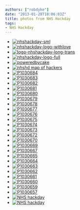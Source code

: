 ```yaml
---
authors: ["robdyke"]
date: "2013-01-28T18:06:03Z"
title: photos from NHS Hackday
tags:
- NHS Hackday
---
```

<div class='photonic-flickr-stream photonic-stream '>
  <ul class='title-display-tooltip'>
    <li class="photonic-flickr-image photonic-flickr-photo photonic-pad-photos">
      <a  class='launch-gallery-fancybox fancybox'  rel='lightbox-photonic-flickr-stream-1'  href="https://farm9.static.flickr.com/8229/8423872303_5a30c6329c_z.jpg" title="<a href=&#039;https://www.flickr.com/photos/90867769@N08/8423872303&#039; >nhshackday-sml</a>" ><img alt="nhshackday-sml" src="https://farm9.static.flickr.com/8229/8423872303_5a30c6329c_s.jpg" /></a>
    </li>
    <li class="photonic-flickr-image photonic-flickr-photo photonic-pad-photos">
      <a  class='launch-gallery-fancybox fancybox'  rel='lightbox-photonic-flickr-stream-1'  href="https://farm9.static.flickr.com/8501/8424961948_cc30b43a60_z.jpg" title="<a href=&#039;https://www.flickr.com/photos/90867769@N08/8424961948&#039; >nhshackday-logo-withlove</a>" ><img alt="nhshackday-logo-withlove" src="https://farm9.static.flickr.com/8501/8424961948_cc30b43a60_s.jpg" /></a>
    </li>
    <li class="photonic-flickr-image photonic-flickr-photo photonic-pad-photos">
      <a  class='launch-gallery-fancybox fancybox'  rel='lightbox-photonic-flickr-stream-1'  href="https://farm9.static.flickr.com/8045/8423872325_738251d339_z.jpg" title="<a href=&#039;https://www.flickr.com/photos/90867769@N08/8423872325&#039; >logo-nhshackday-long-trans</a>" ><img alt="logo-nhshackday-long-trans" src="https://farm9.static.flickr.com/8045/8423872325_738251d339_s.jpg" /></a>
    </li>
    <li class="photonic-flickr-image photonic-flickr-photo photonic-pad-photos">
      <a  class='launch-gallery-fancybox fancybox'  rel='lightbox-photonic-flickr-stream-1'  href="https://farm9.static.flickr.com/8331/8423872337_53893c5c10_z.jpg" title="<a href=&#039;https://www.flickr.com/photos/90867769@N08/8423872337&#039; >nhshackday-logo-full</a>" ><img alt="nhshackday-logo-full" src="https://farm9.static.flickr.com/8331/8423872337_53893c5c10_s.jpg" /></a>
    </li>
    <li class="photonic-flickr-image photonic-flickr-photo photonic-pad-photos">
      <a  class='launch-gallery-fancybox fancybox'  rel='lightbox-photonic-flickr-stream-1'  href="https://farm9.static.flickr.com/8332/8423872371_1e3b3371b2_z.jpg" title="<a href=&#039;https://www.flickr.com/photos/90867769@N08/8423872371&#039; >poweredbycake</a>" ><img alt="poweredbycake" src="https://farm9.static.flickr.com/8332/8423872371_1e3b3371b2_s.jpg" /></a>
    </li>
    <li class="photonic-flickr-image photonic-flickr-photo photonic-pad-photos">
      <a  class='launch-gallery-fancybox fancybox'  rel='lightbox-photonic-flickr-stream-1'  href="https://farm9.static.flickr.com/8465/8424960790_05c95caee4_z.jpg" title="<a href=&#039;https://www.flickr.com/photos/90867769@N08/8424960790&#039; >nhshd map of hackers</a>" ><img alt="nhshd map of hackers" src="https://farm9.static.flickr.com/8465/8424960790_05c95caee4_s.jpg" /></a>
    </li>
    <li class="photonic-flickr-image photonic-flickr-photo photonic-pad-photos">
      <a  class='launch-gallery-fancybox fancybox'  rel='lightbox-photonic-flickr-stream-1'  href="https://farm9.static.flickr.com/8191/8423566921_f83501a906_z.jpg" title="<a href=&#039;https://www.flickr.com/photos/90867769@N08/8423566921&#039; >P1030684</a>" ><img alt="P1030684" src="https://farm9.static.flickr.com/8191/8423566921_f83501a906_s.jpg" /></a>
    </li>
    <li class="photonic-flickr-image photonic-flickr-photo photonic-pad-photos">
      <a  class='launch-gallery-fancybox fancybox'  rel='lightbox-photonic-flickr-stream-1'  href="https://farm9.static.flickr.com/8074/8423567011_aa8b8873b2_z.jpg" title="<a href=&#039;https://www.flickr.com/photos/90867769@N08/8423567011&#039; >P1030683</a>" ><img alt="P1030683" src="https://farm9.static.flickr.com/8074/8423567011_aa8b8873b2_s.jpg" /></a>
    </li>
    <li class="photonic-flickr-image photonic-flickr-photo photonic-pad-photos">
      <a  class='launch-gallery-fancybox fancybox'  rel='lightbox-photonic-flickr-stream-1'  href="https://farm9.static.flickr.com/8185/8424658016_045145119a_z.jpg" title="<a href=&#039;https://www.flickr.com/photos/90867769@N08/8424658016&#039; >P1030682</a>" ><img alt="P1030682" src="https://farm9.static.flickr.com/8185/8424658016_045145119a_s.jpg" /></a>
    </li>
    <li class="photonic-flickr-image photonic-flickr-photo photonic-pad-photos">
      <a  class='launch-gallery-fancybox fancybox'  rel='lightbox-photonic-flickr-stream-1'  href="https://farm9.static.flickr.com/8043/8423567311_7c392e5cfc_z.jpg" title="<a href=&#039;https://www.flickr.com/photos/90867769@N08/8423567311&#039; >P1030681</a>" ><img alt="P1030681" src="https://farm9.static.flickr.com/8043/8423567311_7c392e5cfc_s.jpg" /></a>
    </li>
    <li class="photonic-flickr-image photonic-flickr-photo photonic-pad-photos">
      <a  class='launch-gallery-fancybox fancybox'  rel='lightbox-photonic-flickr-stream-1'  href="https://farm9.static.flickr.com/8235/8424658236_bd512d4de5_z.jpg" title="<a href=&#039;https://www.flickr.com/photos/90867769@N08/8424658236&#039; >P1030680</a>" ><img alt="P1030680" src="https://farm9.static.flickr.com/8235/8424658236_bd512d4de5_s.jpg" /></a>
    </li>
    <li class="photonic-flickr-image photonic-flickr-photo photonic-pad-photos">
      <a  class='launch-gallery-fancybox fancybox'  rel='lightbox-photonic-flickr-stream-1'  href="https://farm9.static.flickr.com/8358/8423567563_e3fd5f2d5d_z.jpg" title="<a href=&#039;https://www.flickr.com/photos/90867769@N08/8423567563&#039; >P1030679</a>" ><img alt="P1030679" src="https://farm9.static.flickr.com/8358/8423567563_e3fd5f2d5d_s.jpg" /></a>
    </li>
    <li class="photonic-flickr-image photonic-flickr-photo photonic-pad-photos">
      <a  class='launch-gallery-fancybox fancybox'  rel='lightbox-photonic-flickr-stream-1'  href="https://farm9.static.flickr.com/8330/8424658474_854f19c54f_z.jpg" title="<a href=&#039;https://www.flickr.com/photos/90867769@N08/8424658474&#039; >P1030678</a>" ><img alt="P1030678" src="https://farm9.static.flickr.com/8330/8424658474_854f19c54f_s.jpg" /></a>
    </li>
    <li class="photonic-flickr-image photonic-flickr-photo photonic-pad-photos">
      <a  class='launch-gallery-fancybox fancybox'  rel='lightbox-photonic-flickr-stream-1'  href="https://farm9.static.flickr.com/8195/8423567859_02cdb11f6f_z.jpg" title="<a href=&#039;https://www.flickr.com/photos/90867769@N08/8423567859&#039; >P1030677</a>" ><img alt="P1030677" src="https://farm9.static.flickr.com/8195/8423567859_02cdb11f6f_s.jpg" /></a>
    </li>
    <li class="photonic-flickr-image photonic-flickr-photo photonic-pad-photos">
      <a  class='launch-gallery-fancybox fancybox'  rel='lightbox-photonic-flickr-stream-1'  href="https://farm9.static.flickr.com/8075/8424658826_eca83dcf00_z.jpg" title="<a href=&#039;https://www.flickr.com/photos/90867769@N08/8424658826&#039; >P1030676</a>" ><img alt="P1030676" src="https://farm9.static.flickr.com/8075/8424658826_eca83dcf00_s.jpg" /></a>
    </li>
    <li class="photonic-flickr-image photonic-flickr-photo photonic-pad-photos">
      <a  class='launch-gallery-fancybox fancybox'  rel='lightbox-photonic-flickr-stream-1'  href="https://farm9.static.flickr.com/8093/8423568259_0afaee9ec7_z.jpg" title="<a href=&#039;https://www.flickr.com/photos/90867769@N08/8423568259&#039; >P1030675</a>" ><img alt="P1030675" src="https://farm9.static.flickr.com/8093/8423568259_0afaee9ec7_s.jpg" /></a>
    </li>
    <li class="photonic-flickr-image photonic-flickr-photo photonic-pad-photos">
      <a  class='launch-gallery-fancybox fancybox'  rel='lightbox-photonic-flickr-stream-1'  href="https://farm9.static.flickr.com/8053/8424659100_be62bcb6f1_z.jpg" title="<a href=&#039;https://www.flickr.com/photos/90867769@N08/8424659100&#039; >P1030674</a>" ><img alt="P1030674" src="https://farm9.static.flickr.com/8053/8424659100_be62bcb6f1_s.jpg" /></a>
    </li>
    <li class="photonic-flickr-image photonic-flickr-photo photonic-pad-photos">
      <a  class='launch-gallery-fancybox fancybox'  rel='lightbox-photonic-flickr-stream-1'  href="https://farm9.static.flickr.com/8093/8423568561_a4b805e60e_z.jpg" title="<a href=&#039;https://www.flickr.com/photos/90867769@N08/8423568561&#039; >P1030673</a>" ><img alt="P1030673" src="https://farm9.static.flickr.com/8093/8423568561_a4b805e60e_s.jpg" /></a>
    </li>
    <li class="photonic-flickr-image photonic-flickr-photo photonic-pad-photos">
      <a  class='launch-gallery-fancybox fancybox'  rel='lightbox-photonic-flickr-stream-1'  href="https://farm9.static.flickr.com/8185/8424659400_cf4862e52f_z.jpg" title="<a href=&#039;https://www.flickr.com/photos/90867769@N08/8424659400&#039; >P1030672</a>" ><img alt="P1030672" src="https://farm9.static.flickr.com/8185/8424659400_cf4862e52f_s.jpg" /></a>
    </li>
    <li class="photonic-flickr-image photonic-flickr-photo photonic-pad-photos">
      <a  class='launch-gallery-fancybox fancybox'  rel='lightbox-photonic-flickr-stream-1'  href="https://farm9.static.flickr.com/8335/8424659480_38543b70e0_z.jpg" title="<a href=&#039;https://www.flickr.com/photos/90867769@N08/8424659480&#039; >P1030670</a>" ><img alt="P1030670" src="https://farm9.static.flickr.com/8335/8424659480_38543b70e0_s.jpg" /></a>
    </li>
    <li class="photonic-flickr-image photonic-flickr-photo photonic-pad-photos">
      <a  class='launch-gallery-fancybox fancybox'  rel='lightbox-photonic-flickr-stream-1'  href="https://farm9.static.flickr.com/8214/8424659638_c45349e579_z.jpg" title="<a href=&#039;https://www.flickr.com/photos/90867769@N08/8424659638&#039; >P1030669</a>" ><img alt="P1030669" src="https://farm9.static.flickr.com/8214/8424659638_c45349e579_s.jpg" /></a>
    </li>
    <li class="photonic-flickr-image photonic-flickr-photo photonic-pad-photos">
      <a  class='launch-gallery-fancybox fancybox'  rel='lightbox-photonic-flickr-stream-1'  href="https://farm9.static.flickr.com/8225/8424660036_3f07592314_z.jpg" title="<a href=&#039;https://www.flickr.com/photos/90867769@N08/8424660036&#039; >P1030667</a>" ><img alt="P1030667" src="https://farm9.static.flickr.com/8225/8424660036_3f07592314_s.jpg" /></a>
    </li>
    <li class="photonic-flickr-image photonic-flickr-photo photonic-pad-photos">
      <a  class='launch-gallery-fancybox fancybox'  rel='lightbox-photonic-flickr-stream-1'  href="https://farm9.static.flickr.com/8232/8424660312_4c7fbec658_z.jpg" title="<a href=&#039;https://www.flickr.com/photos/90867769@N08/8424660312&#039; >P1030665</a>" ><img alt="P1030665" src="https://farm9.static.flickr.com/8232/8424660312_4c7fbec658_s.jpg" /></a>
    </li>
    <li class="photonic-flickr-image photonic-flickr-photo photonic-pad-photos">
      <a  class='launch-gallery-fancybox fancybox'  rel='lightbox-photonic-flickr-stream-1'  href="https://farm9.static.flickr.com/8476/8424660508_361555b7c1_z.jpg" title="<a href=&#039;https://www.flickr.com/photos/90867769@N08/8424660508&#039; >P1030664</a>" ><img alt="P1030664" src="https://farm9.static.flickr.com/8476/8424660508_361555b7c1_s.jpg" /></a>
    </li>
    <li class="photonic-flickr-image photonic-flickr-photo photonic-pad-photos">
      <a  class='launch-gallery-fancybox fancybox'  rel='lightbox-photonic-flickr-stream-1'  href="https://farm9.static.flickr.com/8226/8424660652_3683bf3bf1_z.jpg" title="<a href=&#039;https://www.flickr.com/photos/90867769@N08/8424660652&#039; >P1030663</a>" ><img alt="P1030663" src="https://farm9.static.flickr.com/8226/8424660652_3683bf3bf1_s.jpg" /></a>
    </li>
    <li class="photonic-flickr-image photonic-flickr-photo photonic-pad-photos">
      <a  class='launch-gallery-fancybox fancybox'  rel='lightbox-photonic-flickr-stream-1'  href="https://farm9.static.flickr.com/8327/8423570135_cb40b62666_z.jpg" title="<a href=&#039;https://www.flickr.com/photos/90867769@N08/8423570135&#039; >P1030662</a>" ><img alt="P1030662" src="https://farm9.static.flickr.com/8327/8423570135_cb40b62666_s.jpg" /></a>
    </li>
    <li class="photonic-flickr-image photonic-flickr-photo photonic-pad-photos">
      <a  class='launch-gallery-fancybox fancybox'  rel='lightbox-photonic-flickr-stream-1'  href="https://farm9.static.flickr.com/8474/8424661142_2b96710fce_z.jpg" title="<a href=&#039;https://www.flickr.com/photos/90867769@N08/8424661142&#039; >P1030661</a>" ><img alt="P1030661" src="https://farm9.static.flickr.com/8474/8424661142_2b96710fce_s.jpg" /></a>
    </li>
    <li class="photonic-flickr-image photonic-flickr-photo photonic-pad-photos">
      <a  class='launch-gallery-fancybox fancybox'  rel='lightbox-photonic-flickr-stream-1'  href="https://farm9.static.flickr.com/8231/8424661346_135111884a_z.jpg" title="<a href=&#039;https://www.flickr.com/photos/90867769@N08/8424661346&#039; >P1030660</a>" ><img alt="P1030660" src="https://farm9.static.flickr.com/8231/8424661346_135111884a_s.jpg" /></a>
    </li>
    <li class="photonic-flickr-image photonic-flickr-photo photonic-pad-photos">
      <a  class='launch-gallery-fancybox fancybox'  rel='lightbox-photonic-flickr-stream-1'  href="https://farm9.static.flickr.com/8365/8423570789_8fd97611db_z.jpg" title="<a href=&#039;https://www.flickr.com/photos/90867769@N08/8423570789&#039; >P1030659</a>" ><img alt="P1030659" src="https://farm9.static.flickr.com/8365/8423570789_8fd97611db_s.jpg" /></a>
    </li>
    <li class="photonic-flickr-image photonic-flickr-photo photonic-pad-photos">
      <a  class='launch-gallery-fancybox fancybox'  rel='lightbox-photonic-flickr-stream-1'  href="https://farm9.static.flickr.com/8073/8423570905_9196bf64ca_z.jpg" title="<a href=&#039;https://www.flickr.com/photos/90867769@N08/8423570905&#039; >P1030657</a>" ><img alt="P1030657" src="https://farm9.static.flickr.com/8073/8423570905_9196bf64ca_s.jpg" /></a>
    </li>
    <li class="photonic-flickr-image photonic-flickr-photo photonic-pad-photos">
      <a  class='launch-gallery-fancybox fancybox'  rel='lightbox-photonic-flickr-stream-1'  href="https://farm9.static.flickr.com/8046/8423541669_343d2cc4ba_z.jpg" title="<a href=&#039;https://www.flickr.com/photos/90867769@N08/8423541669&#039; >NHS hackday</a>" ><img alt="NHS hackday" src="https://farm9.static.flickr.com/8046/8423541669_343d2cc4ba_s.jpg" /></a>
    </li>
    <li class="photonic-flickr-image photonic-flickr-photo photonic-pad-photos">
      <a  class='launch-gallery-fancybox fancybox'  rel='lightbox-photonic-flickr-stream-1'  href="https://farm9.static.flickr.com/8495/8424632054_ab51f4947b_z.jpg" title="<a href=&#039;https://www.flickr.com/photos/90867769@N08/8424632054&#039; >NHS hackday</a>" ><img alt="NHS hackday" src="https://farm9.static.flickr.com/8495/8424632054_ab51f4947b_s.jpg" /></a>
    </li>
  </ul>
</div>
